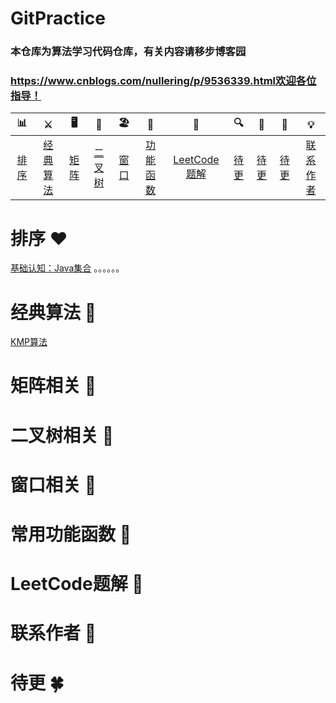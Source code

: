 # GitPractice
### 本仓库为算法学习代码仓库，有关内容请移步博客园
### https://www.cnblogs.com/nullering/p/9536339.html欢迎各位指导！



| 📊 |⚔️ | 🖥 | 🚏 | 🏖  | 🌁| 📮 | 🔍 | 🚀 | 🌈 |💡
| :--------: | :---------: | :---------: | :---------: | :---------: | :---------:| :---------: | :-------: | :-------:| :------:|:------:|
| [排序](#常用排序) | [经典算法](#经典算法)|[矩阵](#矩阵相关) | [二叉树](#二叉树相关) |[窗口](#滑动窗口有关)|[功能函数](#常用功能函数)| [LeetCode题解](#LeetCode题解) |[待更](#待更)|[待更](#待更)| [待更](#待更)|[联系作者](#联系作者) |

# 排序  :heart: 

 [基础认知：Java集合](https://www.cnblogs.com/nullering/p/9600821.html)
 。。。。。。
 
# 经典算法 :traffic_light:

 [KMP算法](https://www.cnblogs.com/nullering/p/9536339.html)
 
# 矩阵相关 :construction:

# 二叉树相关 :ocean:

# 窗口相关 :ferris_wheel:

# 常用功能函数 :mountain_cableway:

# LeetCode题解 :aerial_tramway:

# 联系作者 :hibiscus:

# 待更 :four_leaf_clover:
